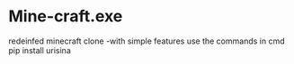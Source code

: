 # Mine-craft.exe
redeinfed minecraft clone -with simple features 
use the commands in cmd
pip install urisina 
